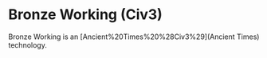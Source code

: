 # Bronze Working (Civ3)

Bronze Working is an [Ancient%20Times%20%28Civ3%29](Ancient Times) technology.